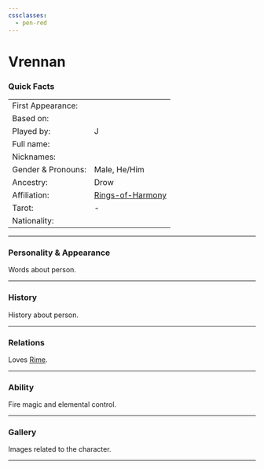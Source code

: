 ```yaml
---
cssclasses:
  - pen-red
---
```

# Vrennan
### Quick Facts

|                    |                                                |
| ------------------ | ---------------------------------------------- |
| First Appearance:  |                                                |
| Based on:          |                                                |
| Played by:         | J                                              |
| Full name:         |                                                |
| Nicknames:         |                                                |
| Gender & Pronouns: | Male, He/Him                                   |
| Ancestry:          | Drow                                           |
| Affiliation:       | [Rings-of-Harmony](../-Groups/Rings-of-Harmony.md) |
| Tarot:             | -                                              |
| Nationality:       |                                                |
***
### Personality & Appearance
Words about person.

***
### History
History about person.

***
### Relations
Loves [Rime](Rime.md).

***
### Ability
Fire magic and elemental control.

***
### Gallery
Images related to the character.

***
